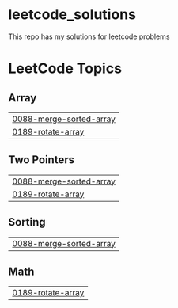 # leetcode_solutions
This repo has my solutions for leetcode problems

<!---LeetCode Topics Start-->
# LeetCode Topics
## Array
|  |
| ------- |
| [0088-merge-sorted-array](https://github.com/shivanesh1495/leetcode_solutions/tree/master/0088-merge-sorted-array) |
| [0189-rotate-array](https://github.com/shivanesh1495/leetcode_solutions/tree/master/0189-rotate-array) |
## Two Pointers
|  |
| ------- |
| [0088-merge-sorted-array](https://github.com/shivanesh1495/leetcode_solutions/tree/master/0088-merge-sorted-array) |
| [0189-rotate-array](https://github.com/shivanesh1495/leetcode_solutions/tree/master/0189-rotate-array) |
## Sorting
|  |
| ------- |
| [0088-merge-sorted-array](https://github.com/shivanesh1495/leetcode_solutions/tree/master/0088-merge-sorted-array) |
## Math
|  |
| ------- |
| [0189-rotate-array](https://github.com/shivanesh1495/leetcode_solutions/tree/master/0189-rotate-array) |
<!---LeetCode Topics End-->